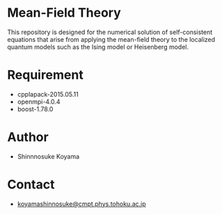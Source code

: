 # Mean-Field Theory
This repository is designed for the numerical solution of self-consistent equations that arise from applying the mean-field theory to the localized quantum models such as the Ising model or Heisenberg model.
 
# Requirement
* cpplapack-2015.05.11
* openmpi-4.0.4
* boost-1.78.0
 
# Author
* Shinnnosuke Koyama

# Contact 
* koyamashinnosuke@cmpt.phys.tohoku.ac.jp
